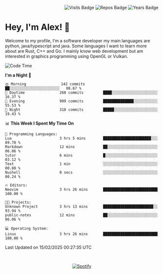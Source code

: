 <p align="right">
  <img src="https://badges.pufler.dev/visits/Alextibtab/Alextibtab" alt="Visits Badge">
  <img src="https://badges.pufler.dev/repos/Alextibtab/" alt="Repos Badge">
  <img src="https://badges.pufler.dev/years/Alextibtab/" alt="Years Badge">
</p>

<h1 align="left">Hey, I'm Alex! 💽 </h1>

Welcome to my profile, I'm a software developer my main languages are python, java/typescript and java. Some languages I want to learn more about are Rust, C++ and Go. I mainly know web development but am interested in graphics programming using OpenGL or Vulkan.

<!--START_SECTION:waka-->
![Code Time](http://img.shields.io/badge/Code%20Time-115%20hrs%2054%20mins-blue)

**I'm a Night 🦉** 

```text
🌞 Morning                142 commits         ██░░░░░░░░░░░░░░░░░░░░░░░   08.67 % 
🌆 Daytime                268 commits         ████░░░░░░░░░░░░░░░░░░░░░   16.37 % 
🌃 Evening                909 commits         ██████████████░░░░░░░░░░░   55.53 % 
🌙 Night                  318 commits         █████░░░░░░░░░░░░░░░░░░░░   19.43 % 
```


📊 **This Week I Spent My Time On** 

```text
💬 Programming Languages: 
Lua                      3 hrs 5 mins        ██████████████████████░░░   89.78 % 
Markdown                 12 mins             ██░░░░░░░░░░░░░░░░░░░░░░░   06.06 % 
tutor                    6 mins              █░░░░░░░░░░░░░░░░░░░░░░░░   03.12 % 
Text                     1 min               ░░░░░░░░░░░░░░░░░░░░░░░░░   00.80 % 
Nushell                  0 secs              ░░░░░░░░░░░░░░░░░░░░░░░░░   00.24 % 

🔥 Editors: 
Neovim                   3 hrs 26 mins       █████████████████████████   100.00 % 

🐱‍💻 Projects: 
Unknown Project          3 hrs 13 mins       ███████████████████████░░   93.94 % 
public-notes             12 mins             ██░░░░░░░░░░░░░░░░░░░░░░░   06.06 % 

💻 Operating System: 
Linux                    3 hrs 26 mins       █████████████████████████   100.00 % 
```


 Last Updated on 15/02/2025 00:27:35 UTC
<!--END_SECTION:waka-->
&nbsp;<div align="center">
  [![Spotify](https://spotify-now-playing-wine-six.vercel.app/api/spotify?border_color=ffffff)](https://open.spotify.com/user/pmo1v2ejnt42kgp5jar5drtag)
</div>

